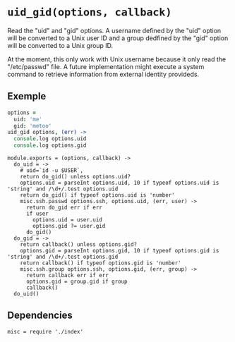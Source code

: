 
# `uid_gid(options, callback)`

Read the "uid" and "gid" options. A username defined by the "uid" option will
be converted to a Unix user ID and a group dedfined by the "gid" option will
be converted to a Unix group ID.    

At the moment, this only work with Unix username because it only read the
"/etc/passwd" file. A future implementation might execute a system command to
retrieve information from external identity provideds.   

## Exemple

```coffee
options =
  uid: 'me'
  gid: 'metoo'
uid_gid options, (err) ->
  console.log options.uid
  console.log options.gid
```

    module.exports = (options, callback) ->
      do_uid = ->
        # uid=`id -u $USER`,
        return do_gid() unless options.uid?
        options.uid = parseInt options.uid, 10 if typeof options.uid is 'string' and /\d+/.test options.uid
        return do_gid() if typeof options.uid is 'number'
        misc.ssh.passwd options.ssh, options.uid, (err, user) ->
          return do_gid err if err
          if user
            options.uid = user.uid
            options.gid ?= user.gid
          do_gid()
      do_gid = ->
        return callback() unless options.gid?
        options.gid = parseInt options.gid, 10 if typeof options.gid is 'string' and /\d+/.test options.gid
        return callback() if typeof options.gid is 'number'
        misc.ssh.group options.ssh, options.gid, (err, group) ->
          return callback err if err
          options.gid = group.gid if group
          callback()
      do_uid()

## Dependencies

    misc = require './index'